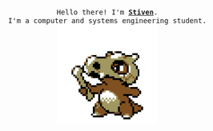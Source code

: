  <br>
 <p align="center">
  <samp >
    Hello there! I'm <b><a rel="nofollow noopener noreferrer" target="_blank" href="https://portfolio-alura-sandy-five.vercel.app">Stiven</a></b>.
    <br>I'm a computer and systems engineering student.<br>
  </samp>
    <img src="https://github.com/StivenGonzalezz/StivenGonzalezz/blob/main/cubone.gif" width="200"/>
  </p>

